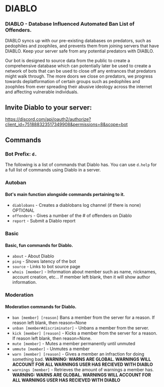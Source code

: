 # DIABLO
### DIABLO - Database Influenced Automated Ban List of Offenders. 
DIABLO syncs up with our pre-existing databases on predators, such as pedophiles and zoophiles, and prevents them from joining servers that have DIABLO. 
Keep your server safe from  any potential predators with DIABLO.

Our bot is designed to source data from the public to create a comprehensive database which can potentially later be used to create a network of bots that can be used to close off any entrances that predators might walk through. The more doors we close on predators, we progress towards deplatformation of certain groups such as pedophiles and zoophiles from ever spreading their abusive ideology across the internet and affecting vulnerable individuals.

## Invite Diablo to your server:
https://discord.com/api/oauth2/authorize?client_id=751888323517349908&permissions=8&scope=bot

## Commands
### Bot Prefix: `d.`
The following is a list of commands that Diablo has. You can use `d.help` for a full list of commands using Diablo in a server.
### Autoban
#### Bot's main function alongside commands pertaining to it.
- `diablobans` - Creates a diablobans log channel (if there is none) OPTIONAL
- `offenders` - Gives a number of the # of offenders on Diablo
- `report` - Submit a Diablo report

### Basic
#### Basic, fun commands for Diablo.
- `about` - About Diablo
- `ping` - Shows latency of the bot
- `source` - Links to bot source page
- `whois [member]` - Information about member such as name, nicknames, account creation, etc... If member left blank, then it will show author information.

### Moderation
#### Moderation commands for Diablo.
- `ban [member] [reason]` Bans a member from the server for a reason. If reason left blank, then reason=None
- `unban [member#discriminator]` - Unbans a member from the server.
- `kick [member] [reason]` - Kicks a member from the server for a reason. If reason left blank, then reason=None.
- `mute [member]` - Mutes a member permanently until unmuted
- `ummute [member]` - Unmutes a member
- `warn [member] [reason]` - Gives a member an infraction for doing something bad. **WARNING: WARNS ARE GLOBAL. WARNINGS WILL ACCOUNT FOR ALL WARNINGS USER HAS RECIEVED WITH DIABLO**
- `warnings [member]` - Retrieves the amount of warnings a member has. **WARNING: WARNS ARE GLOBAL. WARNINGS WILL ACCOUNT FOR ALL WARNINGS USER HAS RECIEVED WITH DIABLO**
